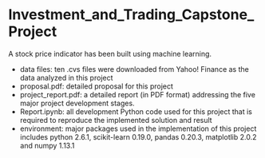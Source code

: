 # Investment_and_Trading_Capstone_Project
A stock price indicator has been built using machine learning.
- data files: ten .cvs files were downloaded from Yahoo! Finance as the data analyzed in this project 
- proposal.pdf: detailed proposal for this project
- project_report.pdf: a detailed report (in PDF format) addressing the five major project development stages. 
- Report.ipynb: all development Python code used for this project that is required to reproduce the implemented solution and result
- environment: major packages used in the implementation of this project includes python 2.6.1, scikit-learn 0.19.0, pandas 0.20.3, matplotlib 2.0.2 and numpy 1.13.1
